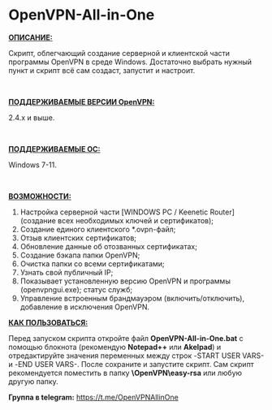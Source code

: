 # OpenVPN-All-in-One

**<ins>ОПИСАНИЕ:**</ins><br>
<p>Скрипт, облегчающий создание серверной и клиентской части программы OpenVPN в среде Windows. Достаточно выбрать нужный пункт и скрипт всё сам создаст, запустит и настроит.</p><br>

**<ins>ПОДДЕРЖИВАЕМЫЕ ВЕРСИИ OpenVPN:**</ins><br>
<p>2.4.x и выше.</p><br>

**<ins>ПОДДЕРЖИВАЕМЫЕ ОС:**</ins><br>
<p>Windows 7-11.</p><br>

**<ins>ВОЗМОЖНОСТИ:**</ins><br>
1. Настройка серверной части [WINDOWS PC / Keenetic Router] (создание всех необходимых ключей и сертификатов);
2. Создание единого клиентского *.ovpn-файл;
3. Отзыв клиентских сертификатов;
4. Обновление данные об отозванных сертификатах;
5. Создание бэкапа папки OpenVPN;
6. Очистка папки со всеми сертификатами;
7. Узнать свой публичный IP;
8. Показывает установленную версию OpenVPN и программы (openvpngui.exe); статус служб;
9. Управление встроенным брандмауэром (включить/отключить), добавление в исключения OpenVPN.

**<ins>КАК ПОЛЬЗОВАТЬСЯ:**</ins><br>

Перед запуском скрипта откройте файл **OpenVPN-All-in-One.bat** с помощью блокнота (рекомендую **Notepad++** или **Akelpad**) и отредактируйте значения переменных между строк -START USER VARS- и -END USER VARS-. После сохраните и запустите скрипт. Сам скрипт рекомендуется поместить в папку **\OpenVPN\easy-rsa** или любую другую папку.

**Группа в telegram:** https://t.me/OpenVPNAllinOne
